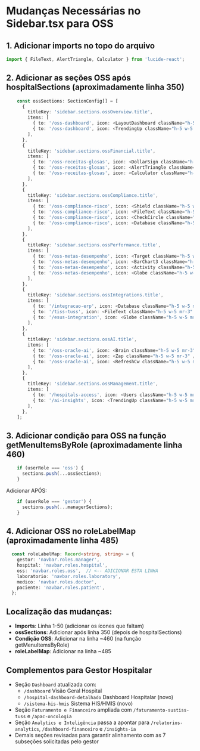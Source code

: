 # Mudanças Necessárias no Sidebar.tsx para OSS

## 1. Adicionar imports no topo do arquivo
```typescript
import { FileText, AlertTriangle, Calculator } from 'lucide-react';
```

## 2. Adicionar as seções OSS após hospitalSections (aproximadamente linha 350)

```typescript
    const ossSections: SectionConfig[] = [
      {
        titleKey: 'sidebar.sections.ossOverview.title',
        items: [
          { to: '/oss-dashboard', icon: <LayoutDashboard className="h-5 w-5 mr-3" />, labelKey: 'sidebar.sections.ossOverview.items.overview' },
          { to: '/oss-dashboard', icon: <TrendingUp className="h-5 w-5 mr-3" />, labelKey: 'sidebar.sections.ossOverview.items.executive' },
        ],
      },
      {
        titleKey: 'sidebar.sections.ossFinancial.title',
        items: [
          { to: '/oss-receitas-glosas', icon: <DollarSign className="h-5 w-5 mr-3" />, labelKey: 'sidebar.sections.ossFinancial.items.revenue' },
          { to: '/oss-receitas-glosas', icon: <AlertTriangle className="h-5 w-5 mr-3" />, labelKey: 'sidebar.sections.ossFinancial.items.glosas' },
          { to: '/oss-receitas-glosas', icon: <Calculator className="h-5 w-5 mr-3" />, labelKey: 'sidebar.sections.ossFinancial.items.roi' },
        ],
      },
      {
        titleKey: 'sidebar.sections.ossCompliance.title',
        items: [
          { to: '/oss-compliance-risco', icon: <Shield className="h-5 w-5 mr-3" />, labelKey: 'sidebar.sections.ossCompliance.items.compliance' },
          { to: '/oss-compliance-risco', icon: <FileText className="h-5 w-5 mr-3" />, labelKey: 'sidebar.sections.ossCompliance.items.audesp' },
          { to: '/oss-compliance-risco', icon: <CheckCircle className="h-5 w-5 mr-3" />, labelKey: 'sidebar.sections.ossCompliance.items.transparency' },
          { to: '/oss-compliance-risco', icon: <Database className="h-5 w-5 mr-3" />, labelKey: 'sidebar.sections.ossCompliance.items.lgpd' },
        ],
      },
      {
        titleKey: 'sidebar.sections.ossPerformance.title',
        items: [
          { to: '/oss-metas-desempenho', icon: <Target className="h-5 w-5 mr-3" />, labelKey: 'sidebar.sections.ossPerformance.items.goals' },
          { to: '/oss-metas-desempenho', icon: <BarChart3 className="h-5 w-5 mr-3" />, labelKey: 'sidebar.sections.ossPerformance.items.performance' },
          { to: '/oss-metas-desempenho', icon: <Activity className="h-5 w-5 mr-3" />, labelKey: 'sidebar.sections.ossPerformance.items.actionPlans' },
          { to: '/oss-metas-desempenho', icon: <Globe className="h-5 w-5 mr-3" />, labelKey: 'sidebar.sections.ossPerformance.items.benchmark' },
        ],
      },
      {
        titleKey: 'sidebar.sections.ossIntegrations.title',
        items: [
          { to: '/integracao-erp', icon: <Database className="h-5 w-5 mr-3" />, labelKey: 'sidebar.sections.ossIntegrations.items.datasus' },
          { to: '/tiss-tuss', icon: <FileText className="h-5 w-5 mr-3" />, labelKey: 'sidebar.sections.ossIntegrations.items.tiss' },
          { to: '/esus-integration', icon: <Globe className="h-5 w-5 mr-3" />, labelKey: 'sidebar.sections.ossIntegrations.items.esus' },
        ],
      },
      {
        titleKey: 'sidebar.sections.ossAI.title',
        items: [
          { to: '/oss-oracle-ai', icon: <Brain className="h-5 w-5 mr-3" />, labelKey: 'sidebar.sections.ossAI.items.oracle' },
          { to: '/oss-oracle-ai', icon: <Zap className="h-5 w-5 mr-3" />, labelKey: 'sidebar.sections.ossAI.items.simulator' },
          { to: '/oss-oracle-ai', icon: <RefreshCw className="h-5 w-5 mr-3" />, labelKey: 'sidebar.sections.ossAI.items.predictions' },
        ],
      },
      {
        titleKey: 'sidebar.sections.ossManagement.title',
        items: [
          { to: '/hospitals-access', icon: <Users className="h-5 w-5 mr-3" />, labelKey: 'sidebar.sections.ossManagement.items.contracts' },
          { to: '/ai-insights', icon: <TrendingUp className="h-5 w-5 mr-3" />, labelKey: 'sidebar.sections.ossManagement.items.nps' },
        ],
      },
    ];
```

## 3. Adicionar condição para OSS na função getMenuItemsByRole (aproximadamente linha 460)

```typescript
    if (userRole === 'oss') {
      sections.push(...ossSections);
    }
```

Adicionar APÓS:
```typescript
    if (userRole === 'gestor') {
      sections.push(...managerSections);
    }
```

## 4. Adicionar OSS no roleLabelMap (aproximadamente linha 485)

```typescript
  const roleLabelMap: Record<string, string> = {
    gestor: 'navbar.roles.manager',
    hospital: 'navbar.roles.hospital',
    oss: 'navbar.roles.oss',  // <-- ADICIONAR ESTA LINHA
    laboratorio: 'navbar.roles.laboratory',
    medico: 'navbar.roles.doctor',
    paciente: 'navbar.roles.patient',
  };
```

## Localização das mudanças:
- **Imports**: Linha 1-50 (adicionar os ícones que faltam)
- **ossSections**: Adicionar após linha 350 (depois de hospitalSections)
- **Condição OSS**: Adicionar na linha ~460 (na função getMenuItemsByRole)
- **roleLabelMap**: Adicionar na linha ~485

## Complementos para Gestor Hospitalar
- Seção `Dashboard` atualizada com:
  - `/dashboard` Visão Geral Hospital
  - `/hospital-dashboard-detalhado` Dashboard Hospitalar (novo)
  - `/sistema-his-hmis` Sistema HIS/HMIS (novo)
- Seção `Faturamento e Financeiro` ampliada com `/faturamento-sustiss-tuss` e `/apac-oncologia`
- Seção `Analytics e Inteligência` passa a apontar para `/relatorios-analytics`, `/dashboard-financeiro` e `/insights-ia`
- Demais seções revisadas para garantir alinhamento com as 7 subseções solicitadas pelo gestor
